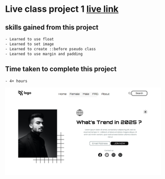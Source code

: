 # Live class project 1 [live link]()

## skills gained from this project
    - Learned to use float
    - Learned to set image
    - Learned to create ::before pseudo class
    - Learned to use margin and padding

## Time taken to complete this project
    - 4+ hours

![image](./assets/Screenshot%20(7).png)